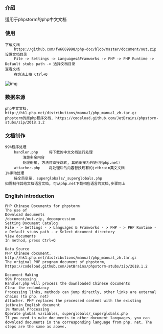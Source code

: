 ### 介绍

适用于phpstorm的php中文文档

### 使用

    下载文档
        https://github.com/fw6669998/php-doc/blob/master/document/out.zip
    设置文档目录
        File -> Settings -> Languages&Framworks -> PHP -> PHP Runtime -> Default stubs path -> 选择文档目录
    查看文档
        在方法上按 Ctrl+Q
![img](https://github.com/fw6669998/php-doc/blob/master/example.png) 
    
### 数据来源

    php中文文档,  http://hk1.php.net/distributions/manual/php_manual_zh.tar.gz
    phpstorm的原php程序文档, https://codeload.github.com/JetBrains/phpstorm-stubs/zip/2018.1.2

### 文档制作

    99%程序处理
        handler.php     将下载的中文文档进行处理
            清楚多余内容
            处理衔接, 方法可直接跳转, 其他衔接为外链(到php.net)
        attacher.php    将处理后的内容替换现有的jetbrain英文文档
    1%手动处理
        操全局变量, superglobals/_superglobals.php
    如需制作其他文档语言文档, 可从php.net下载相应语言的文档,步骤同上

### English introduction

    PHP Chinese Documents for phpstorm
    The use of
    Download documents
    /document/out.zip, decompression
    Setting Document Catalog
    File - > Settings - > Languages & Framworks - > PHP - > PHP Runtime - > Default stubs path - > Select document directory
    View documents
    In method, press Ctrl+Q
    
    Data Source
    PHP Chinese document, http://hk1.php.net/distributions/manual/php_manual_zh.tar.gz
    The original PHP program document of phpstorm, https://codeload.github.com/JetBrains/phpstorm-stubs/zip/2018.1.2
    
    Document Making
    99% Processing
    Handler.php will process the downloaded Chinese documents
    Clear the redundancy
    Processing links, methods can jump directly, other links are external chains (to php. net)
    Attacher. PHP replaces the processed content with the existing jetbrain English document
    1% Manual Processing
    Operate global variables, superglobals/_superglobals.php
    If you need to make documents in other document languages, you can download documents in the corresponding language from php. net. The steps are the same as above.
    
